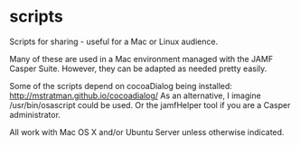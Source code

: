 scripts
=======

Scripts for sharing - useful for a Mac or Linux audience.

Many of these are used in a Mac environment managed with the JAMF Casper Suite.  However, they can be adapted as needed pretty easily.

Some of the scripts depend on cocoaDialog being installed: http://mstratman.github.io/cocoadialog/
As an alternative, I imagine /usr/bin/osascript could be used.  Or the jamfHelper tool if you are a Casper administrator.

All work with Mac OS X and/or Ubuntu Server unless otherwise indicated.
